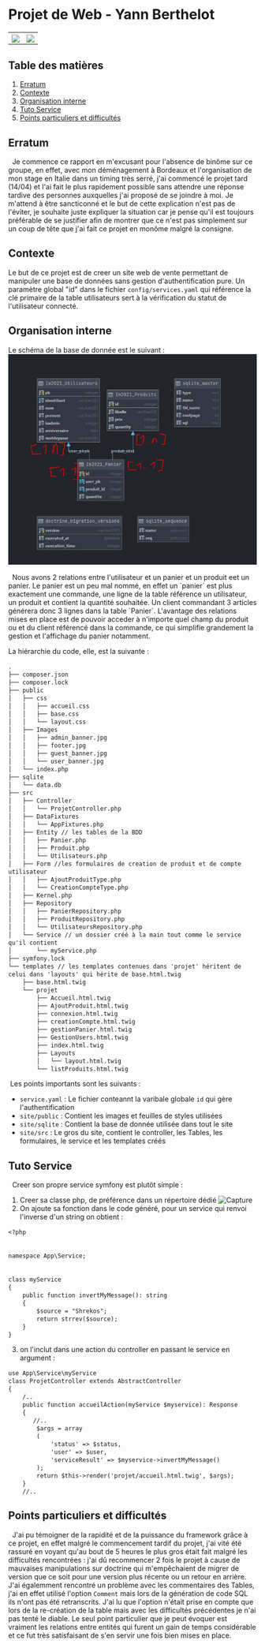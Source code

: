 # Projet de Web - Yann Berthelot

<table>
  <tr>
    <td><img align="center" src="https://upload.wikimedia.org/wikipedia/fr/c/c6/Universit%C3%A9_de_Poitiers_%28logo_2012%29.png"/></td>
    <td><img align="center" src="https://symfony.com/logos/symfony_black_03.png"/></td>
  </tr>
</table>

## Table des matières 
1. [Erratum](#Erratum)
2. [Contexte](#Contexte)
3. [Organisation interne](#Organisation-interne)
4. [Tuto Service ](#Tuto-Service)
5. [Points particuliers et difficultés](#Points-particuliers-et-difficultés)


## Erratum
&nbsp; Je commence ce rapport en m'excusant pour l'absence de binôme sur ce groupe, en effet, avec mon déménagement à Bordeaux et l'organisation de mon stage en Italie dans un timing très serré, j'ai commencé le projet tard (14/04) et l'ai fait le plus rapidement possible sans attendre une réponse tardive des personnes auxquelles j'ai proposé de se joindre à moi. Je m'attend à être sancticonné et le but de cette explication n'est pas de l'éviter, je souhaite juste expliquer la situation car je pense qu'il est toujours préférable de se justifier afin de montrer que ce n'est pas simplement sur un coup de tête que j'ai fait ce projet en monôme malgré la consigne.

## Contexte

Le but de ce projet est de creer un site web de vente permettant de manipuler une base de données sans gestion d'authentification pure. Un paramètre global "id" dans le fichier `config/services.yaml` qui référence la clé primaire de la table utilisateurs sert à la vérification du statut de l'utilisateur connecté.

## Organisation interne

Le schéma de la base de donnée est le suivant : 
![schema](schema.JPG)
<p>&nbsp; Nous avons 2 relations entre l'utilisateur et un panier et un produit eet un panier. Le panier est un peu mal nommé, en effet un `panier` est plus exactement une commande, une ligne de la table référence un utilisateur, un produit et contient la quantité souhaitée. 
Un client commandant 3 articles générera donc 3 lignes dans la table `Panier`. L'avantage des relations mises en place est de pouvoir acceder à n'importe quel champ du produit ou et du client référencé dans la commande, ce qui simplifie grandement la gestion et l'affichage du panier notamment.
</p>

La hiérarchie du code, elle, est la suivante : 
```
.
├── composer.json
├── composer.lock
├── public
│   ├── css
│   │   ├── accueil.css
│   │   ├── base.css
│   │   └── layout.css
│   ├── Images
│   │   ├── admin_banner.jpg
│   │   ├── footer.jpg
│   │   ├── guest_banner.jpg
│   │   └── user_banner.jpg
│   └── index.php
├── sqlite
│   └── data.db
├── src
│   ├── Controller
│   │   └── ProjetController.php
│   ├── DataFixtures
│   │   └── AppFixtures.php
│   ├── Entity // les tables de la BDD
│   │   ├── Panier.php
│   │   ├── Produit.php
│   │   └── Utilisateurs.php
│   ├── Form //les formulaires de creation de produit et de compte utilisateur
│   │   ├── AjoutProduitType.php
│   │   └── CreationCompteType.php
│   ├── Kernel.php
│   ├── Repository
│   │   ├── PanierRepository.php
│   │   ├── ProduitRepository.php
│   │   └── UtilisateursRepository.php
│   └── Service // un dossier créé à la main tout comme le service qu'il contient
│       └── myService.php
├── symfony.lock
└── templates // les templates contenues dans 'projet' héritent de celui dans 'layouts' qui hérite de base.html.twig
    ├── base.html.twig
    └── projet
        ├── Accueil.html.twig
        ├── AjoutProduit.html.twig
        ├── connexion.html.twig
        ├── creationCompte.html.twig
        ├── gestionPanier.html.twig
        ├── GestionUsers.html.twig
        ├── index.html.twig
        ├── Layouts
        │   └── layout.html.twig
        └── listProduits.html.twig
```
&nbsp;Les points importants sont les suivants : 
* `service.yaml` : Le fichier conteannt la varibale globale `id` qui gère l'authentification
* `site/public`  : Contient les images et feuilles de styles utilisées 
* `site/sqlite`  : Contient la base de donnée utilisée dans tout le site
* `site/src`     : Le gros du site, contient le controller, les Tables, les formulaires, le service et les templates créés

## Tuto Service
&nbsp; Creer son propre service symfony est plutôt simple : 
1. Creer sa classe php, de préférence dans un répertoire dédié
![Capture](https://user-images.githubusercontent.com/47954086/115143733-5d1a6600-a049-11eb-95fe-a085a55a0886.JPG)
3. On ajoute sa fonction dans le code généré, pour un service qui renvoi l'inverse d'un string on obtient : 
```
<?php


namespace App\Service;


class myService
{
    public function invertMyMessage(): string
    {
        $source = "Shrekos";
        return strrev($source);
    }
}
```
3. on l'inclut dans une action du controller en passant le service en argument : 
```
use App\Service\myService
class ProjetController extends AbstractController
{
    /..
    public function accueilAction(myService $myservice): Response
    {
       //..
        $args = array
        (
            'status' => $status,
            'user' => $user,
            'serviceResult' => $myservice->invertMyMessage()
        );
        return $this->render('projet/accueil.html.twig', $args);
    }
    //..
```

## Points particuliers et difficultés
&nbsp; J'ai pu témoigner de la rapidité et de la puissance du framework grâce à ce projet, en effet malgré le commencement tardif du projet, j'ai vité été rassuré en voyant qu'au bout de 5 heures le plus gros était fait malgré les difficultés rencontrées : j'ai dû recommencer 2 fois le projet à cause de mauvaises manipulations sur doctrine qui m'empêchaient de migrer de version que ce soit pour une version plus récente ou un retour en arrière.
J'ai égalemment rencontré un problème avec les commentaires des Tables, j'ai en effet utilisé l'option `Comment` mais lors de la génération de code SQL ils n'ont pas été retranscrits. J'ai lu que l'option n'était prise en compte que lors de la re-création de la table mais avec les difficultés précédentes je n'ai pas tenté le diable.
Le seul point particulier que je peut évoquer est vraiment les relations entre entités qui furent un gain de temps considérable et ce fut très satisfaisant de s'en servir une fois bien mises en place.
